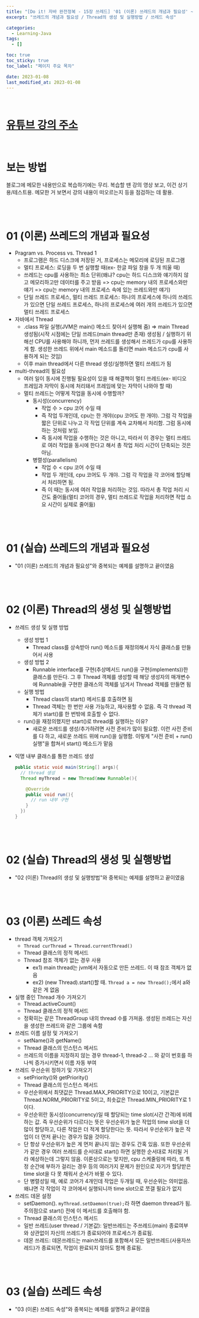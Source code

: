 ```yaml
---
title: "[Do it! 자바 완전정복 - 15장 쓰레드] '01 (이론) 쓰레드의 개념과 필요성' ~ '03 (실습) 쓰레드 속성'"
excerpt: "쓰레드의 개념과 필요성 / Thread의 생성 및 실행방법 / 쓰레드 속성"

categories:
  - Learning-Java
tags:
  - []

toc: true
toc_sticky: true
toc_label: "페이지 주요 목차"

date: 2023-01-08
last_modified_at: 2023-01-08
---
```


<br>

# [유튜브 강의 주소](https://www.youtube.com/watch?v=vKgDXrN5zAQ&list=PLR9w0n2BH7rci0nw5SGiYN0-Ded98-Ew5)

<br>

# 보는 방법

블로그에 메모한 내용만으로 복습하기에는 무리. 복습할 땐 강의 영상 보고, 이건 상기용/테스트용. 메모한 거 보면서 강의 내용이 떠오르는지 등을 점검하는 데 활용.

<br><br>

# 01 (이론) 쓰레드의 개념과 필요성

- Pragram vs. Process vs. Thread 1
  - 프로그램은 하드 디스크에 저장된 거, 프로세스는 메모리에 로딩된 프로그램
  - 멀티 프로세스: 로딩을 두 번 실행할 때(ex- 한글 파일 창을 두 개 띄울 때)
  - 쓰레드는 cpu를 사용하는 최소 단위(왜냐? cpu는 하드 디스크와 얘기하지 않고 메모리하고만 데이터를 주고 받음 => cpu는 memory 내의 프로세스와만 얘기 => cpu는 memory 내의 프로세스 속에 있는 쓰레드와만 얘기)
  - 단일 쓰레드 프로세스, 멀티 쓰레드 프로세스: 하나의 프로세스에 하나의 쓰레드가 있으면 단일 쓰레드 프로세스, 하나의 프로세스에 여러 개의 쓰레드가 있으면 멀티 쓰레드 프로세스
- 자바에서 Thread
  - .class 파일 실행(JVM은 main() 메소드 찾아서 실행해 줌) => main Thread 생성됨(시작 시점에는 단일 쓰레드(main thread만 존재) 생성됨 / 실행하기 위해선 CPU를 사용해야 하니까, 먼저 쓰레드를 생성해서 쓰레드가 cpu를 사용하게 함. 생성한 쓰레드 위에서 main 메소드를 돌리면 main 메소드가 cpu를 사용하게 되는 것임)
  - 이후 main thread에서 다른 thread 생성/실행하면 멀티 쓰레드가 됨
- multi-thread의 필요성
  - 여러 일이 동시에 진행될 필요성이 있을 때 해결책이 멀티 쓰레드(ex- 비디오 프레임과 자막이 동시에 처리돼서 프레임에 맞는 자막이 나와야 할 때)
  - 멀티 쓰레드는 어떻게 작업을 동시에 수행할까?
    - 동시성(concurrency)
      - 작업 수 > cpu 코어 수일 때
      - 즉 작업 두개인데, cpu는 한 개야(cpu 코어도 한 개야). 그럼 각 작업을 짧은 단위로 나누고 각 작업 단위를 계속 교차해서 처리함. 그럼 동시에 하는 것처럼 보임.
      - 즉 동시에 작업을 수행하는 것은 아니고, 따라서 이 경우는 멀티 쓰레드로 여러 작업을 동시에 한다고 해서 총 작업 처리 시간이 단축되는 것은 아님.
    - 병렬성(parallelism)
      - 작업 수 < cpu 코어 수일 때
      - 작업 두 개인데, cpu 코어도 두 개야. 그럼 각 작업을 각 코어에 할당해서 처리하면 됨.
      - 즉 이 때는 동시에 여러 작업을 처리하는 것임. 따라서 총 작업 처리 시간도 줄어듦(멀티 코어의 경우, 멀티 쓰레드로 작업을 처리하면 작업 소요 시간이 실제로 줄어듦)

<br><br>

# 01 (실습) 쓰레드의 개념과 필요성

- "01 (이론) 쓰레드의 개념과 필요성"와 중복되는 예제를 설명하고 끝이였음

<br><br>

# 02 (이론) Thread의 생성 및 실행방법

- 쓰레드 생성 및 실행 방법
  - 생성 방법 1
    - Thread class를 상속받아 run() 메소드를 재정의해서 자식 클래스를 만들어서 사용
  - 생성 방법 2
    - Runnable interface를 구현(추상메서드 run()을 구현(implements))한 클래스를 만든다. 그 후 Thread 객체를 생성할 때 해당 생성자의 매개변수에 Runnable을 구현한 클래스의 객체를 넘겨서 Thread 객체를 만들면 됨
  - 실행 방법
    - Thread class의 start() 메서드를 호출하면 됨
    - Thread 객체는 한 번만 사용 가능하고, 재사용할 수 없음. 즉 각 thread 객체가 start()를 한 번밖에 호출할 수 없다.
  - run()을 재정의했지만 start()로 thread를 실행하는 이유?
    - 새로운 쓰레드를 생성/추가하려면 사전 준비가 많이 필요함. 이런 사전 준비를 다 하고, 새로운 쓰레드 위에 run()을 실행함. 이렇게 "사전 준비 + run() 실행"을 합쳐서 start() 메소드가 맡음
- 익명 내부 클래스를 통한 쓰레드 생성

  ```java
  public static void main(String[] args){
    // thread 생성
    Thread myThread = new Thread(new Runnable(){

      @Override
      public void run(){
        // run 내부 구현
      }
    })
  }
  ```

<br><br>

# 02 (실습) Thread의 생성 및 실행방법

- "02 (이론) Thread의 생성 및 실행방법"와 중복되는 예제를 설명하고 끝이였음

<br><br>

# 03 (이론) 쓰레드 속성

- thread 객체 가져오기
  - `Thread curThread = Thread.currentThread()`
  - Thread 클래스의 정적 메서드
  - Thread 참조 객체가 없는 경우 사용
    - ex1) main thread는 jvm에서 자동으로 만든 쓰레드. 이 때 참조 객체가 없음
    - ex2) (new Thread).start()할 때. `Thread a = new Thread();`에서 a와 같은 게 없음
- 실행 중인 Thread 개수 가져오기
  - Thread.activeCount()
  - Thread 클래스의 정적 메서드
  - 정확히는 같은 ThreadGroup 내의 thread 수를 가져옴. 생성된 쓰레드는 자신을 생성한 쓰레드와 같은 그룹에 속함
- 쓰레드 이름 설정 및 가져오기
  - setName()과 getName()
  - Thread 클래스의 인스턴스 메서드
  - 쓰레드의 이름을 지정하지 않는 경우 thread-1, thread-2 ... 와 같이 번호를 하나씩 증가시키면서 이름 자동 부여
- 쓰레드 우선순위 정하기 및 가져오기
  - setPriority()와 getPriority()
  - Thread 클래스의 인스턴스 메서드
  - 우선순위에서 최댓값은 Thread.MAX_PRIORITY으로 10이고, 기본값은 Thread.NORM_PRIORITY로 5이고, 최솟값은 Thread.MIN_PRIORITY로 1이다.
  - 우선순위란 동시성(concurrency)일 때 할당되는 time slot(시간 간격)에 비례하는 값. 즉 우선순위가 다르다는 뜻은 우선순위가 높은 작업의 time slot을 더 많이 할당하고, 다른 작업은 더 적게 할당한다는 뜻. 따라서 우선순위가 높은 작업이 더 먼저 끝나는 경우가 많을 것이다.
  - 단 항상 우선순위가 높은 게 먼저 끝나지 않는 경우도 간혹 있음. 또한 우선순위가 같은 경우 여러 쓰레드를 순서대로 start() 하면 실행한 순서대로 처리될 거라 예상하는데 그렇지 않음. 이론상으로는 맞지만, cpu 스케줄링에 따라, 또 특정 순간에 부하가 걸리는 경우 등의 여러가지 문제가 원인으로 자기가 할당받은 time slot을 다 못 채워서 순서가 바뀔 수 있다.
  - 단 병렬성일 때, 예로 코어가 4개인데 작업은 두개일 때, 우선순위는 의미없음. 왜냐면 각 작업이 각 코어에서 실행되니까 time slot으로 쪼갤 필요가 없지
- 쓰레드 데몬 설정
  - setDaemon(). `myThread.setDaemon(true);`라 하면 daemon thread가 됨. 주의점으로 start() 전에 이 메서드를 호출해야 함.
  - Thread 클래스의 인스턴스 메서드
  - 일반 쓰레드(user thread / 기본값): 일반쓰레드는 주쓰레드(main) 종료여부와 상관없이 자신의 쓰레드가 종료되어야 프로세스가 종료됨.
  - 데몬 쓰레드: 데몬쓰레드는 main쓰레드를 포함해서 모든 일반쓰레드(사용자쓰레드)가 종료되면, 작업이 완료되지 않아도 함께 종료됨.

<br><br>

# 03 (실습) 쓰레드 속성

- "03 (이론) 쓰레드 속성"와 중복되는 예제를 설명하고 끝이였음
